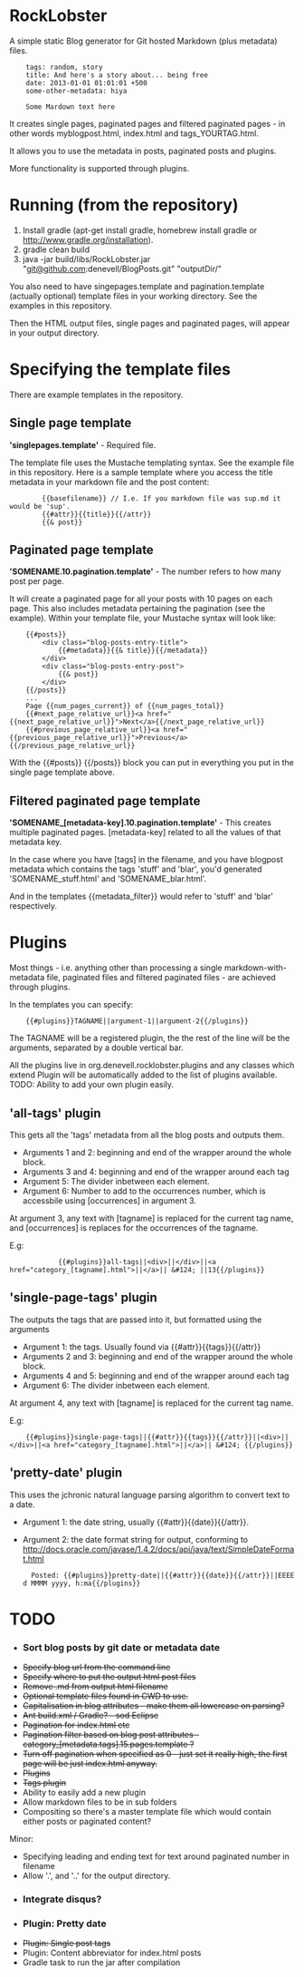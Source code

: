 RockLobster
===========

A simple static Blog generator for Git hosted Markdown (plus metadata) files.

		tags: random, story
		title: And here's a story about... being free
		date: 2013-01-01 01:01:01 +500
		some-other-metadata: hiya
		
		Some Mardown text here

It creates single pages, paginated pages and filtered paginated pages - in other words myblogpost.html, index.html and tags_YOURTAG.html.

It allows you to use the metadata in posts, paginated posts and plugins.

More functionality is supported through plugins.

Running (from the repository)
=============================

1. Install gradle (apt-get install gradle, homebrew install gradle or http://www.gradle.org/installation).
2. gradle clean build
3. java -jar build/libs/RockLobster.jar "git@github.com:denevell/BlogPosts.git" "outputDir/"

You also need to have singepages.template and pagination.template (actually optional) template files in your working directory. See the examples in this repository.

Then the HTML output files, single pages and paginated pages, will appear in your output directory.

Specifying the template files
=============================

There are example templates in the repository.

Single page template
--------------------

**'singlepages.template'** - Required file.

The template file uses the Mustache templating syntax. See the example file in this repository. Here is a sample template where you access the title metadata in your markdown file and the post content:

        	{{basefilename}} // I.e. If you markdown file was sup.md it would be 'sup'.
        	{{#attr}}{{title}}{{/attr}}
        	{{& post}}
            
Paginated page template
-----------------------

**'SOMENAME.10.pagination.template'** - The number refers to how many post per page.

It will create a paginated page for all your posts with 10 pages on each page. This also includes metadata pertaining the pagination (see the example). Within your template file, your Mustache syntax will look like:

		{{#posts}}
			<div class="blog-posts-entry-title">
				{{#metadata}}{{& title}}{{/metadata}}
			</div>
			<div class="blog-posts-entry-post">
				{{& post}}
			</div>
		{{/posts}}
		...
		Page {{num_pages_current}} of {{num_pages_total}}
		{{#next_page_relative_url}}<a href="{{next_page_relative_url}}">Next</a>{{/next_page_relative_url}} 
		{{#previous_page_relative_url}}<a href="{{previous_page_relative_url}}">Previous</a>{{/previous_page_relative_url}}

With the {{#posts}} {{/posts}} block you can put in everything you put in the single page template above.

Filtered paginated page template
--------------------------------

**'SOMENAME_[metadata-key].10.pagination.template'** - This creates multiple paginated pages. [metadata-key] related to all the values of that metadata key.

In the case where you have [tags] in the filename, and you have blogpost metadata which contains the tags 'stuff' and 'blar', you'd generated 'SOMENAME_stuff.html' and 'SOMENAME_blar.html'. 

And in the templates {{metadata_filter}} would refer to 'stuff' and 'blar' respectively.

Plugins
=======

Most things - i.e. anything other than processing a single markdown-with-metadata file, paginated files and filtered paginated files  - are achieved through plugins.

In the templates you can specify:

		{{#plugins}}TAGNAME||argument-1||argument-2{{/plugins}}

The TAGNAME will be a registered plugin, the the rest of the line will be the arguments, separated by a double vertical bar.

All the plugins live in org.denevell.rocklobster.plugins and any classes which extend Plugin will be automatically added to the list of plugins available. TODO: Ability to add your own plugin easily.

'all-tags' plugin
---------------

This gets all the 'tags' metadata from all the blog posts and outputs them.

* Arguments 1 and 2: beginning and end of the wrapper around the whole block.
* Arguments 3 and 4: beginning and end of the wrapper around each tag
* Argument 5: The divider inbetween each element.
* Argument 6: Number to add to the occurrences number, which is accessbile using [occurrences] in argument 3.

At argument 3, any text with [tagname] is replaced for the current tag name, and [occurrences] is replaces for the occurrences of the tagname.

E.g:

                {{#plugins}}all-tags||<div>||</div>||<a href="category_[tagname].html">||</a>|| &#124; ||13{{/plugins}}

'single-page-tags' plugin
---------------

The outputs the tags that are passed into it, but formatted using the arguments

* Argument 1: the tags. Usually found via {{#attr}}{{tags}}{{/attr}}
* Arguments 2 and 3: beginning and end of the wrapper around the whole block.
* Arguments 4 and 5: beginning and end of the wrapper around each tag
* Argument 6: The divider inbetween each element.

At argument 4, any text with [tagname] is replaced for the current tag name.

E.g:

		{{#plugins}}single-page-tags||{{#attr}}{{tags}}{{/attr}}||<div>||</div>||<a href="category_[tagname].html">||</a>|| &#124; {{/plugins}}

'pretty-date' plugin
---------------

This uses the jchronic natural language parsing algorithm to convert text to a date. 

* Argument 1: the date string, usually {{#attr}}{{date}}{{/attr}}.
* Argument 2: the date format string for output, conforming to http://docs.oracle.com/javase/1.4.2/docs/api/java/text/SimpleDateFormat.html 

		Posted: {{#plugins}}pretty-date||{{#attr}}{{date}}{{/attr}}||EEEE d MMMM yyyy, h:ma{{/plugins}}

TODO
====
* ### Sort blog posts by git date or metadata date
* ~~Specify blog url from the command line~~
* ~~Specify where to put the output html post files~~
* ~~Remove .md from output html filename~~
* ~~Optional template files found in CWD to use.~~
* ~~Capitalisation in blog attributes - make them all lowercase on parsing?~~
* ~~Ant build.xml / Gradle? - sod Eclipse~~
* ~~Pagination for index.html etc~~
* ~~Pagination filter based on blog post attributes - category_[metadata.tags].15.pages.template ?~~
* ~~Turn off pagination when specified as 0 - just set it really high, the first page will be just index.html anyway.~~
* ~~Plugins~~
 * ~~Tags plugin~~
 * Ability to easily add a new plugin
* Allow markdown files to be in sub folders
* Compositing so there's a master template file which would contain either posts or paginated content?

Minor: 
* Specifying leading and ending text for text around paginated number in filename
* Allow '.', and '..' for the output directory.
* ### Integrate disqus? 
* ### Plugin: Pretty date 
* ~~Plugin: Single post tags~~
* Plugin: Content abbreviator for index.html posts
* Gradle task to run the jar after compilation
